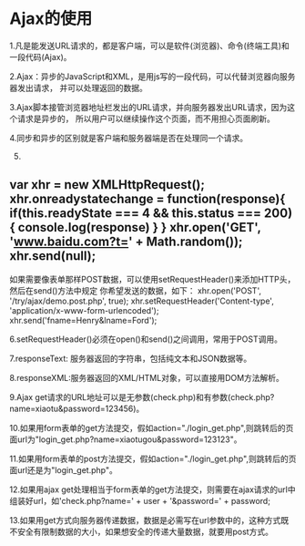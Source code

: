 # Ajax的使用

1.凡是能发送URL请求的，都是客户端，可以是软件(浏览器)、命令(终端工具)和一段代码(Ajax)。

2.Ajax：异步的JavaScript和XML，是用js写的一段代码，可以代替浏览器向服务器发出请求，
并可以处理返回的数据。

3.Ajax脚本接管浏览器地址栏发出的URL请求，并向服务器发出URL请求，因为这个请求是异步的，
所以用户可以继续操作这个页面，而不用担心页面刷新。

4.同步和异步的区别就是客户端和服务器端是否在处理同一个请求。

5.
var xhr = new XMLHttpRequest();
xhr.onreadystatechange = function(response){
	if(this.readyState === 4 && this.status === 200){
		console.log(response)
	}
}
xhr.open('GET', 'www.baidu.com?t=' + Math.random());
xhr.send(null);
---------
如果需要像表单那样POST数据，可以使用setRequestHeader()来添加HTTP头，然后在send()方法中规定
你希望发送的数据，如下：
xhr.open('POST', '/try/ajax/demo.post.php', true);
xhr.setRequestHeader('Content-type', 'application/x-www-form-urlencoded');
xhr.send('fname=Henry&lname=Ford');

6.setRequestHeader()必须在open()和send()之间调用，常用于POST调用。

7.responseText: 服务器返回的字符串，包括纯文本和JSON数据等。

8.responseXML:服务器返回的XML/HTML对象，可以直接用DOM方法解析。

9.Ajax get请求的URL地址可以是无参数(check.php)和有参数(check.php?name=xiaotu&password=123456)。

10.如果用form表单的get方法提交，假如action="./login_get.php",则跳转后的页面url为"login_get.php?name=xiaotugou&password=123123"。

11.如果用form表单的post方法提交，假如action="./login_get.php",则跳转后的页面url还是为"login_get.php"。

12.如果用ajax get处理相当于form表单的get方法提交，则需要在ajax请求的url中组装好url，如'check.php?name=' + user + '&password=' + password;

13.如果用get方式向服务器传递数据，数据是必需写在url参数中的，这种方式既不安全有限制数据的大小，如果想安全的传递大量数据，就要用post方式。
